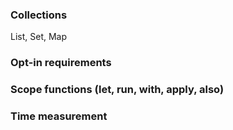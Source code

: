 ### Collections
List, Set, Map



### Opt-in requirements



### Scope functions (let, run, with, apply, also)



### Time measurement